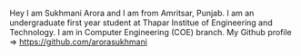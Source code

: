 Hey I am Sukhmani Arora and I am from Amritsar, Punjab.
I am an undergraduate first year student at Thapar Institue of Engineering and Technology. 
I am in Computer Engineering (COE) branch. 
My Github profile =>  https://github.com/arorasukhmani
